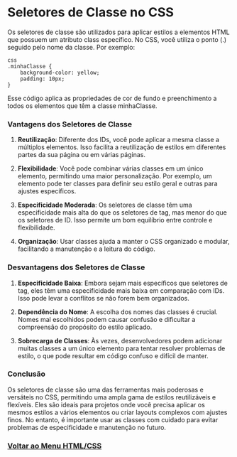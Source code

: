 # Seletores de Classe no CSS

Os seletores de classe são utilizados para aplicar estilos a elementos HTML que possuem um atributo class específico. No CSS, você utiliza o ponto (.) seguido pelo nome da classe. Por exemplo:

```
css
.minhaClasse {
    background-color: yellow;
    padding: 10px;
}
```

Esse código aplica as propriedades de cor de fundo e preenchimento a todos os elementos que têm a classe minhaClasse.

### Vantagens dos Seletores de Classe

1. **Reutilização**: Diferente dos IDs, você pode aplicar a mesma classe a múltiplos elementos. Isso facilita a reutilização de estilos em diferentes partes da sua página ou em várias páginas.

2. **Flexibilidade**: Você pode combinar várias classes em um único elemento, permitindo uma maior personalização. Por exemplo, um elemento pode ter classes para definir seu estilo geral e outras para ajustes específicos.

3. **Especificidade Moderada**: Os seletores de classe têm uma especificidade mais alta do que os seletores de tag, mas menor do que os seletores de ID. Isso permite um bom equilíbrio entre controle e flexibilidade.

4. **Organização**: Usar classes ajuda a manter o CSS organizado e modular, facilitando a manutenção e a leitura do código.

### Desvantagens dos Seletores de Classe

1. **Especificidade Baixa**: Embora sejam mais específicos que seletores de tag, eles têm uma especificidade mais baixa em comparação com IDs. Isso pode levar a conflitos se não forem bem organizados.

2. **Dependência do Nome**: A escolha dos nomes das classes é crucial. Nomes mal escolhidos podem causar confusão e dificultar a compreensão do propósito do estilo aplicado.

3. **Sobrecarga de Classes**: Às vezes, desenvolvedores podem adicionar muitas classes a um único elemento para tentar resolver problemas de estilo, o que pode resultar em código confuso e difícil de manter.

### Conclusão

Os seletores de classe são uma das ferramentas mais poderosas e versáteis no CSS, permitindo uma ampla gama de estilos reutilizáveis e flexíveis. Eles são ideais para projetos onde você precisa aplicar os mesmos estilos a vários elementos ou criar layouts complexos com ajustes finos. No entanto, é importante usar as classes com cuidado para evitar problemas de especificidade e manutenção no futuro.


### [Voltar ao Menu HTML/CSS](/HTML-CSS/menu_html-css.md)